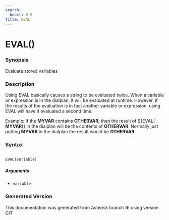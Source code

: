 ```yaml
---
search:
  boost: 0.5
title: EVAL
---
```


# EVAL()

### Synopsis

Evaluate stored variables

### Description

Using EVAL basically causes a string to be evaluated twice. When a variable or expression is in the dialplan, it will be evaluated at runtime. However, if the results of the evaluation is in fact another variable or expression, using EVAL will have it evaluated a second time.<br>

Example: If the **MYVAR** contains **OTHERVAR**, then the result of $\{EVAL( **MYVAR**)\} in the dialplan will be the contents of **OTHERVAR**. Normally just putting **MYVAR** in the dialplan the result would be **OTHERVAR**.<br>


### Syntax


```

EVAL(variable)
```
##### Arguments


* `variable`


### Generated Version

This documentation was generated from Asterisk branch 16 using version GIT 